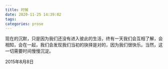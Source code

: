 ```yaml
---
title: 时候
date: 2020-11-25 14:39:02
tags:
categories: prose
---
```

现在的沉默，只是因为我们还没有进入彼此的生活，终有一天我们会互相了解，会相知，会在一起，我们会发现我们当初的抉择是对的，因为我们很快乐。当然，这一切需要时间慢慢沉淀。<!--more-->

2015年8月8日

